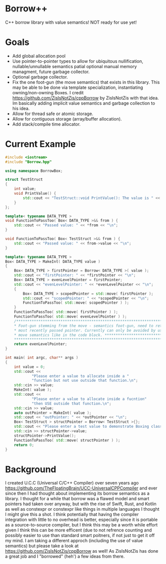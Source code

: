 # Borrow++

C++ borrow library with value semantics! NOT ready for use yet!

# Goals
* Add global allocation pool 
* Use pointer-to-pointer types to allow for ubiquitous nullification, nullable/unnullable semantics patial optional manual memory managment, future garbage collector. 
* Optional garbage collector. 
* Fix the one foot-gun (the move semantics) that exists in this library. This may be able to be done via template specialization, instantiating owning/non-owning Boxes. I credit https://github.com/ZisIsNotZis/cppBorrow by ZisIsNotZis with that idea. Im basically adding implicit value semantics and garbage collection to his idea. 
* Allow for thread safe or atomic storage. 
* Allow for contiguous storage (array/buffer allocation). 
* Add stack/compile time allocator. 

# Current Example
```C++
#include <iostream>
#include "Borrow.hpp"

using namespace BorrowBox;

struct TestStruct
{
    int value;
    void PrintValue() {
        std::cout << "TestStruct::void PrintValue(): The value is " << value << "\n";
    }
};

template< typename DATA_TYPE >
void FunctionToPassToo( Box< DATA_TYPE >&& from ) {
    std::cout << "Passed value: " << *from << "\n";
}

void FunctionToPassToo( Box< TestStruct >&& from ) {
    std::cout << "Passed value: " << from->value << "\n";
}

template< typename DATA_TYPE >
Box< DATA_TYPE > MakeInt( DATA_TYPE value )
{
    Box< DATA_TYPE > firstPointer = Borrow< DATA_TYPE >( value );
    std::cout << "firstPointer: " << *firstPointer << "\n";
    Box< DATA_TYPE > evenLevelPointer = firstPointer;
    std::cout << "evenLevelPointer: " << *evenLevelPointer << "\n";
    {
        Box< DATA_TYPE > scopedPointer = std::move( firstPointer );
        std::cout << "scopedPointer: " << *scopedPointer << "\n";
        FunctionToPassToo( std::move( scopedPointer ) );
    }
    FunctionToPassToo( std::move( firstPointer ) );
    FunctionToPassToo( std::move( evenLevelPointer ) );
    /***********************************************************************
    * Foot-gun stemming from the move - semantics foot-gun, need to return *
    * most recently passed pointer. Currently can only be avoided by using *
    * move semantics like in the code block. *******************************
    ***********************************************************************/
    return evenLevelPointer;
}

int main( int argc, char** args )
{
    int value = 0;
    std::cout <<
            "Please enter a value to allocate inside a "
            "function but not use outside that function.\n";
    std::cin >> value;
    MakeInt( value );
    std::cout <<
            "Please enter a value to allocate inside a fucntion"
            "then USE outside that function.\n";
    std::cin >> value;
    auto outPointer = MakeInt( value );
    std::cout << "outPointer: " << *outPointer << "\n";
    Box< TestStruct > structPointer = Borrow< TestStruct >{};
    std::cout << "Please enter a test value to demonstrate Boxing classes/structs.\n";
    std::cin >> structPointer->value;
    structPointer->PrintValue();
    FunctionToPassToo( std::move( structPointer ) );
    return 0;
}
```

# Background

I created U.C.C (Universal C/C++ Compiler) over seven years ago https://github.com/TheFloatingBrain/UCC-UniversalCPPCompiler 
and ever since then I had thought about implementing its borrow semantics as a library. I thought for a while that borrow was a flawed model and smart 
pointers had taken over anyway, but with the rise of Swift, Rust, and Kotlin as well as constexpr or constexpr like things in multiple languages I thought 
I might give this a shot. I think potentially that having the compiler integration with little to no overhead is better, especially since it is 
portable as a source-to-source compiler, but I think this may be a worth while effort given I think this can be more efficent (due to not refrence 
counting and possibly easier to use than standard smart poitners, if not just to get it off my mind. I am taking a different approch (including the 
use of value semantics) but please take a look at https://github.com/ZisIsNotZis/cppBorrow as well! As ZisIsNotZis has done a great job and I "borrowed" (heh') a few ideas from there.
